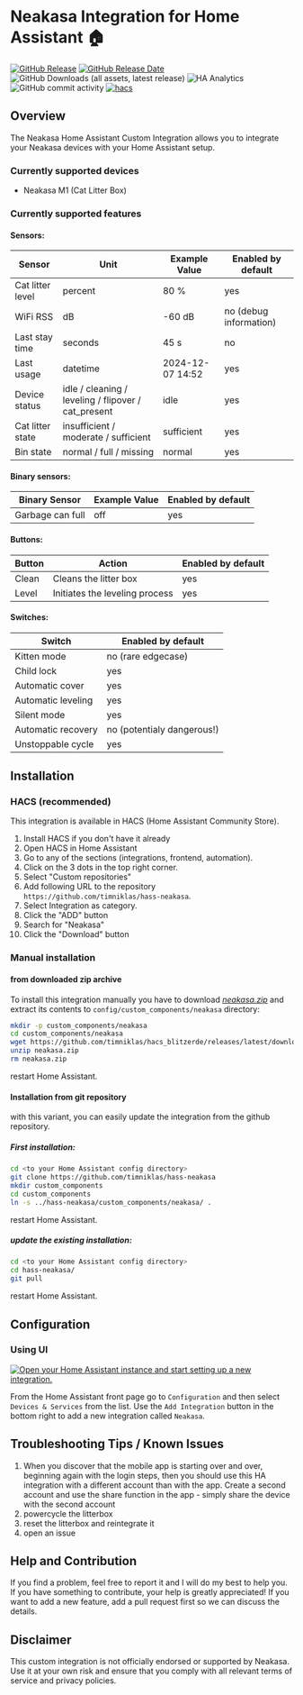 # Neakasa Integration for Home Assistant 🏠

[![GitHub Release](https://img.shields.io/github/v/release/timniklas/hass-neakasa?sort=semver&style=for-the-badge&color=green)](https://github.com/timniklas/hass-neakasa/releases/)
[![GitHub Release Date](https://img.shields.io/github/release-date/timniklas/hass-neakasa?style=for-the-badge&color=green)](https://github.com/timniklas/hass-neakasa/releases/)
![GitHub Downloads (all assets, latest release)](https://img.shields.io/github/downloads/timniklas/hass-neakasa/latest/total?style=for-the-badge&label=Downloads%20latest%20Release)
![HA Analytics](https://img.shields.io/badge/dynamic/json?url=https%3A%2F%2Fanalytics.home-assistant.io%2Fcustom_integrations.json&query=%24.neakasa.total&style=for-the-badge&label=Active%20Installations&color=red)
![GitHub commit activity](https://img.shields.io/github/commit-activity/m/timniklas/hass-neakasa?style=for-the-badge)
[![hacs](https://img.shields.io/badge/HACS-Integration-blue.svg?style=for-the-badge)](https://github.com/hacs/integration)

## Overview

The Neakasa Home Assistant Custom Integration allows you to integrate your Neakasa devices with your Home Assistant setup.

### Currently supported devices
- Neakasa M1 (Cat Litter Box)

### Currently supported features
#### Sensors:
|Sensor|Unit|Example Value|Enabled by default|
|------|-------------|------|------|
|Cat litter level|percent|80 %|yes|
|WiFi RSS|dB|-60 dB|no (debug information)|
|Last stay time|seconds|45 s|no|
|Last usage|datetime|2024-12-07 14:52|yes|
|Device status|idle / cleaning / leveling / flipover / cat_present|idle|yes|
|Cat litter state|insufficient / moderate / sufficient|sufficient|yes|
|Bin state|normal / full / missing|normal|yes|

#### Binary sensors:
|Binary Sensor|Example Value|Enabled by default|
|-------------|-------------|------------------|
|Garbage can full|off|yes|

#### Buttons:
|Button|Action|Enabled by default|
|------|------|------------------|
|Clean|Cleans the litter box|yes|
|Level|Initiates the leveling process|yes|

#### Switches:
|Switch|Enabled by default|
|------|------------------|
|Kitten mode|no (rare edgecase)|
|Child lock|yes|
|Automatic cover|yes|
|Automatic leveling|yes|
|Silent mode|yes|
|Automatic recovery|no (potentialy dangerous!)|
|Unstoppable cycle|yes|

## Installation

### HACS (recommended)

This integration is available in HACS (Home Assistant Community Store).

1. Install HACS if you don't have it already
2. Open HACS in Home Assistant
3. Go to any of the sections (integrations, frontend, automation).
4. Click on the 3 dots in the top right corner.
5. Select "Custom repositories"
6. Add following URL to the repository `https://github.com/timniklas/hass-neakasa`.
7. Select Integration as category.
8. Click the "ADD" button
9. Search for "Neakasa"
10. Click the "Download" button

### Manual installation

#### from downloaded zip archive
To install this integration manually you have to download [_neakasa.zip_](https://github.com/timniklas/hass-neakasa/releases/latest/) and extract its contents to `config/custom_components/neakasa` directory:

```bash
mkdir -p custom_components/neakasa
cd custom_components/neakasa
wget https://github.com/timniklas/hacs_blitzerde/releases/latest/download/neakasa.zip
unzip neakasa.zip
rm neakasa.zip
```
restart Home Assistant.

#### Installation from git repository

with this variant, you can easily update the integration from the github repository.

##### First installation:

```bash
cd <to your Home Assistant config directory>
git clone https://github.com/timniklas/hass-neakasa
mkdir custom_components
cd custom_components
ln -s ../hass-neakasa/custom_components/neakasa/ .
```

restart Home Assistant.

##### update the existing installation:

```bash
cd <to your Home Assistant config directory>
cd hass-neakasa/
git pull
```

restart Home Assistant.


## Configuration

### Using UI

[![Open your Home Assistant instance and start setting up a new integration.](https://my.home-assistant.io/badges/config_flow_start.svg)](https://my.home-assistant.io/redirect/config_flow_start/?domain=neakasa)

From the Home Assistant front page go to `Configuration` and then select `Devices & Services` from the list.
Use the `Add Integration` button in the bottom right to add a new integration called `Neakasa`.

## Troubleshooting Tips / Known Issues

1. When you discover  that the mobile app is starting over and over, beginning again with the login steps, then you should use this HA integration with a different account than with the app. Create a second account and use the share function in the app - simply share the device with the second account
2. powercycle the litterbox
3. reset the litterbox and reintegrate it
4. open an issue

## Help and Contribution

If you find a problem, feel free to report it and I will do my best to help you.
If you have something to contribute, your help is greatly appreciated!
If you want to add a new feature, add a pull request first so we can discuss the details.

## Disclaimer

This custom integration is not officially endorsed or supported by Neakasa.
Use it at your own risk and ensure that you comply with all relevant terms of service and privacy policies.
